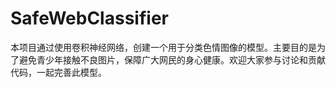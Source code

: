 # SafeWebClassifier
本项目通过使用卷积神经网络，创建一个用于分类色情图像的模型。主要目的是为了避免青少年接触不良图片，保障广大网民的身心健康。欢迎大家参与讨论和贡献代码，一起完善此模型。
